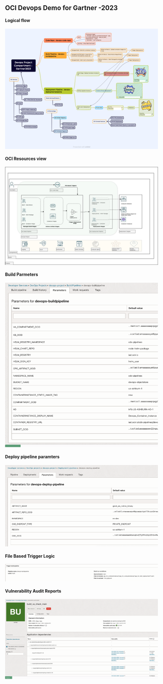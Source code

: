 ## OCI Devops Demo for Gartner -2023

#### Logical flow

![](images/devops-oci.png)

#### OCI Resources view

![](images/Devops_Gartner_2023.jpg)

#### Build Parmeters

![](images/build-params.png)

#### Deploy pipeline paramters

![](images/deploy-params.png)

#### File Based Trigger Logic

![](images/filebased-trigger.png)

#### Vulnerability Audit Reports

![](images/va_checks.png)